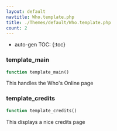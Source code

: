 ```yaml
---
layout: default
navtitle: Who.template.php
title: ./Themes/default/Who.template.php
count: 2
---
```

* auto-gen TOC:
{:toc}
### template_main

```php
function template_main()
```
This handles the Who's Online page



### template_credits

```php
function template_credits()
```
This displays a nice credits page



